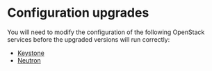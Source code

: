 # Configuration upgrades

You will need to modify the configuration of the following OpenStack
services before the upgraded versions will run correctly:

- [Keystone](config-keystone.md)
- [Neutron](config-neutron.md)

